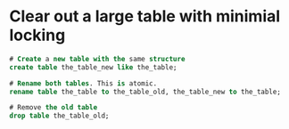 # Clear out a large table with minimial locking

```sql
# Create a new table with the same structure
create table the_table_new like the_table;

# Rename both tables. This is atomic.
rename table the_table to the_table_old, the_table_new to the_table;

# Remove the old table
drop table the_table_old;
```
